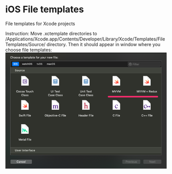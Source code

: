 # iOS File templates
File templates for Xcode projects

Instruction:
Move .xctemplate directories to /Applications/Xcode.app/Contents/Developer/Library/Xcode/Templates/File Templates/Source/ directory. Then it should appear in window where you choose file templates:
![Image with file templates](example.png)
